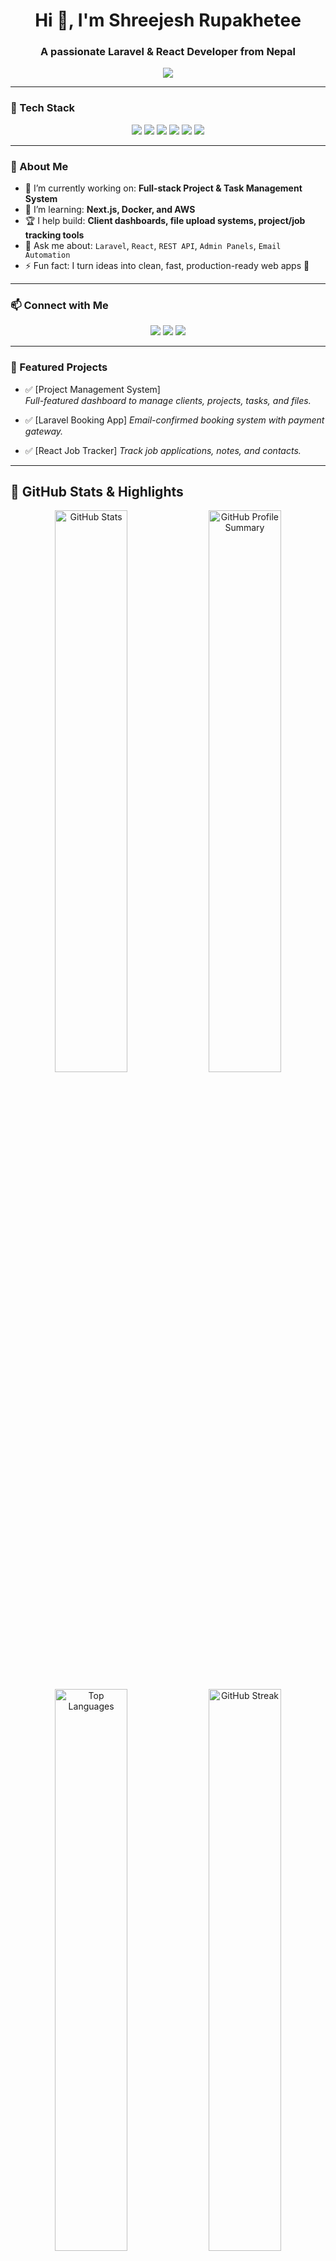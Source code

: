 <h1 align="center">Hi 👋, I'm Shreejesh Rupakhetee </h1>
<h3 align="center">A passionate Laravel & React Developer from Nepal</h3>

<p align="center">
  <img src="https://readme-typing-svg.herokuapp.com?font=Space+Grotesk&color=FFFFFF&center=true&vCenter=true&width=600&lines=Laravel+%2B+React+Full+Stack+Developer;Custom+Dashboards+%7C+API+%7C+Admin+Panels;Let's+build+awesome+things+together!" />
</p>

---

### 🔧 Tech Stack

<p align="center">
  <img src="https://img.shields.io/badge/Laravel-F72C1F?style=for-the-badge&logo=laravel&logoColor=white" />
  <img src="https://img.shields.io/badge/React-20232A?style=for-the-badge&logo=react&logoColor=61DAFB" />
  <img src="https://img.shields.io/badge/PHP-777BB4?style=for-the-badge&logo=php&logoColor=white" />
  <img src="https://img.shields.io/badge/JavaScript-F7DF1E?style=for-the-badge&logo=javascript&logoColor=black" />
  <img src="https://img.shields.io/badge/MySQL-00758F?style=for-the-badge&logo=mysql&logoColor=white" />
  <img src="https://img.shields.io/badge/Tailwind-38B2AC?style=for-the-badge&logo=tailwind-css&logoColor=white" />
</p>


---

### 🧠 About Me

- 🔭 I’m currently working on: **Full-stack Project & Task Management System**
- 🌱 I’m learning: **Next.js, Docker, and AWS**
- 🏆 I help build: **Client dashboards, file upload systems, project/job tracking tools**
- 💬 Ask me about: `Laravel`, `React`, `REST API`, `Admin Panels`, `Email Automation`
- ⚡ Fun fact: I turn ideas into clean, fast, production-ready web apps 🚀

---

### 📫 Connect with Me

<p align="center">
  <a href="mailto:shreejesh.rupakhetee@gmail.com"><img src="https://img.shields.io/badge/Email-D14836?style=for-the-badge&logo=gmail&logoColor=white"/></a>
  <a href="https://rupakheteeshreejesh.com.np/"><img src="https://img.shields.io/badge/Portfolio-000000?style=for-the-badge&logo=vercel&logoColor=white"/></a>
  <a href="https://www.linkedin.com/in/shreejesh-rupakhetee/"><img src="https://img.shields.io/badge/LinkedIn-0077B5?style=for-the-badge&logo=linkedin&logoColor=white"/></a>
</p>

---

### 🚀 Featured Projects

- ✅ [Project Management System]  
  _Full-featured dashboard to manage clients, projects, tasks, and files._

- ✅ [Laravel Booking App] 
  _Email-confirmed booking system with payment gateway._

- ✅ [React Job Tracker] 
  _Track job applications, notes, and contacts._

---

## 🚀 GitHub Stats & Highlights

<p align="center">
  <img src="https://github-readme-stats.vercel.app/api?username=shreejeshrupakhetee&show_icons=true&theme=radical&include_all_commits=true&count_private=true" width="48%" alt="GitHub Stats" />
  <img src="https://github-profile-summary-cards.vercel.app/api/cards/profile-details?username=shreejeshrupakhetee&theme=radical" width="48%" alt="GitHub Profile Summary" />
</p>

<p align="center">
  <img src="https://github-readme-stats.vercel.app/api/top-langs/?username=shreejeshrupakhetee&layout=compact&theme=radical" width="48%" alt="Top Languages" />
  <img src="https://github-readme-streak-stats.herokuapp.com/?user=shreejeshrupakhetee&theme=radical" width="48%" alt="GitHub Streak" />
</p>

---

### ⚙️ Tools I Use

<p align="center">
  <img src="https://skillicons.dev/icons?i=php,laravel,react,mysql,js,tailwind,vscode,git,github,figma,aws,dockor" />
</p>

---

<p align="center">
  <i>“Code is like humor. When you have to explain it, it’s bad.” – Cory House</i>
</p>

---
